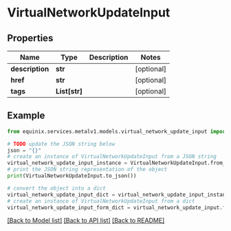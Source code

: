# VirtualNetworkUpdateInput


## Properties

Name | Type | Description | Notes
------------ | ------------- | ------------- | -------------
**description** | **str** |  | [optional] 
**href** | **str** |  | [optional] 
**tags** | **List[str]** |  | [optional] 

## Example

```python
from equinix.services.metalv1.models.virtual_network_update_input import VirtualNetworkUpdateInput

# TODO update the JSON string below
json = "{}"
# create an instance of VirtualNetworkUpdateInput from a JSON string
virtual_network_update_input_instance = VirtualNetworkUpdateInput.from_json(json)
# print the JSON string representation of the object
print(VirtualNetworkUpdateInput.to_json())

# convert the object into a dict
virtual_network_update_input_dict = virtual_network_update_input_instance.to_dict()
# create an instance of VirtualNetworkUpdateInput from a dict
virtual_network_update_input_form_dict = virtual_network_update_input.from_dict(virtual_network_update_input_dict)
```
[[Back to Model list]](../README.md#documentation-for-models) [[Back to API list]](../README.md#documentation-for-api-endpoints) [[Back to README]](../README.md)


